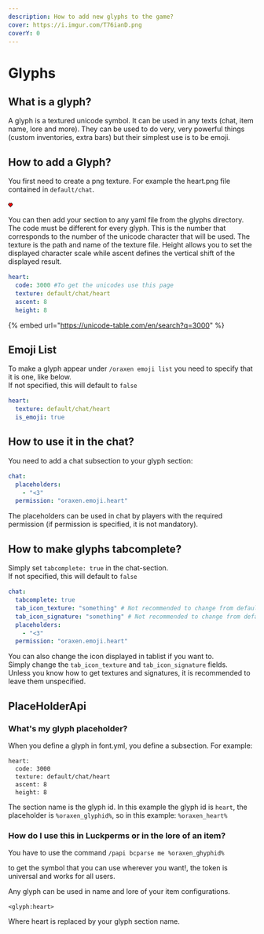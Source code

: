 ```yaml
---
description: How to add new glyphs to the game?
cover: https://i.imgur.com/T76ianD.png
coverY: 0
---
```


# Glyphs

## What is a glyph?

A glyph is a textured unicode symbol. It can be used in any texts (chat, item name, lore and more). They can be used to do very, very powerful things (custom inventories, extra bars) but their simplest use is to be emoji.

## How to add a Glyph?

You first need to create a png texture. For example the heart.png file contained in `default/chat`.

![heart.png](<../../.gitbook/assets/heart (1).png>)

You can then add your section to any yaml file from the glyphs directory. The code must be different for every glyph. This is the number that corresponds to the number of the unicode character that will be used. The texture is the path and name of the texture file. Height allows you to set the displayed character scale while ascent defines the vertical shift of the displayed result.

```yaml
heart:
  code: 3000 #To get the unicodes use this page 
  texture: default/chat/heart
  ascent: 8
  height: 8
```

{% embed url="https://unicode-table.com/en/search?q=3000" %}

## Emoji List
To make a glyph appear under `/oraxen emoji list` you need to specify that it is one, like below.  
If not specified, this will default to `false`
```yaml
heart:
  texture: default/chat/heart
  is_emoji: true
```

## How to use it in the chat?

You need to add a chat subsection to your glyph section:

```yaml
chat:
  placeholders:
    - "<3"
  permission: "oraxen.emoji.heart"
```

The placeholders can be used in chat by players with the required permission (if permission is specified, it is not mandatory).

## How to make glyphs tabcomplete?
Simply set `tabcomplete: true` in the chat-section.  
If not specified, this will default to `false`
```yaml
chat:
  tabcomplete: true
  tab_icon_texture: "something" # Not recommended to change from default unless you know how
  tab_icon_signature: "something" # Not recommended to change from default unless you know how
  placeholders:
    - "<3"
  permission: "oraxen.emoji.heart"
```
You can also change the icon displayed in tablist if you want to.  
Simply change the `tab_icon_texture` and `tab_icon_signature` fields.  
Unless you know how to get textures and signatures, it is recommended to leave them unspecified.

## PlaceHolderApi

### What's my glyph placeholder?

When you define a glyph in font.yml, you define a subsection. For example:



```
heart:
  code: 3000  
  texture: default/chat/heart
  ascent: 8
  height: 8
```

The section name is the glyph id. In this example the glyph id is `heart`, the placeholder is `%oraxen_glyphid%`, so in this example: `%oraxen_heart%`

### How do I use this in Luckperms or in the lore of an item?

You have to use the command `/papi bcparse me %oraxen_ghyphid%`&#x20;

to get the symbol that you can use wherever you want!, the token is universal and works for all users.



Any glyph can be used in name and lore of your item configurations.

```
<glyph:heart>
```

Where heart is replaced by your glyph section name.
